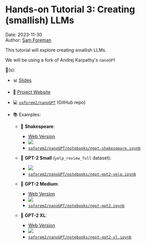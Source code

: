 # Hands-on Tutorial 3: Creating (smallish) LLMs

Date: 2023-11-30  
Author: [Sam Foreman](https://samforeman.me)

This tutorial will explore creating smallish LLMs.

We will be using a fork of Andrej Karpathy's `nanoGPT`

:link:(s):

- 📊 [Slides](https://saforem2.github.io/LLM-tutorial/#/llms-tutorial-workshop)
  
- 🏡 [Project Website](https://saforem2.github.io/nanoGPT)
  
- 💻 [`saforem2/nanoGPT`](https://github.com/saforem2/nanoGPT) (GitHub repo)
  
- 📚 Examples:
  
    - 📒 **Shakespeare**:
        - [Web Version](https://saforem2.github.io/nanoGPT/quarto/shakespeare.html)
        - [![](https://colab.research.google.com/assets/colab-badge.svg)](https://colab.research.google.com/github/saforem2/nanoGPT/blob/master/notebooks/ngpt-shakespeare.ipynb)  
        - [`saforem2/nanoGPT/notebooks/ngpt-shakespeare.ipynb`](https://github.com/saforem2/nanoGPT/blob/master/notebooks/ngpt-shakespeare.ipynb)
          
    - 📒 **GPT-2 Small** (`yelp_review_full` dataset):
        - [![](https://colab.research.google.com/assets/colab-badge.svg)](https://colab.research.google.com/github/saforem2/nanoGPT/blob/master/notebooks/ngpt-gpt2-yelp.ipynb)
        - [`saforem2/nanoGPT/notebooks/ngpt-gpt2-yelp.ipynb`](https://github.com/saforem2/nanoGPT/blob/master/notebooks/ngpt-gpt2-yelp.ipynb)
          
    - 📒 **GPT-2 Medium**:
        - [Web Version](https://saforem2.github.io/nanoGPT/quarto/gpt2-medium.html)
        - [![](https://colab.research.google.com/assets/colab-badge.svg)](https://colab.research.google.com/github/saforem2/nanoGPT/blob/master/notebooks/ngpt-gpt2.ipynb)
        - [`saforem2/nanoGPT/notebooks/ngpt-gpt2.ipynb`](https://github.com/saforem2/nanoGPT/blob/master/notebooks/ngpt-gpt2.ipynb)
          
    - 📒 **GPT-2 XL**:
        - [Web Version](https://saforem2.github.io/nanoGPT/quarto/gpt2-xl.html)
        - [![](https://colab.research.google.com/assets/colab-badge.svg)](https://colab.research.google.com/github/saforem2/nanoGPT/blob/master/notebooks/ngpt-gpt2-xl.ipynb)
        - [`saforem2/nanoGPT/notebooks/ngpt-gpt2-xl.ipynb`](https://github.com/saforem2/nanoGPT/blob/master/notebooks/ngpt-gpt2-xl.ipynb)
